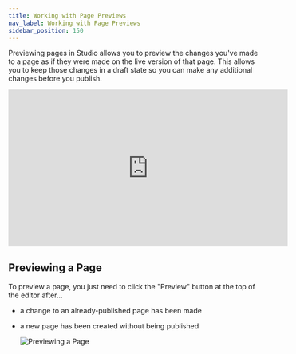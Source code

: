 ```yaml
---
title: Working with Page Previews
nav_label: Working with Page Previews
sidebar_position: 150
---
```


Previewing pages in Studio allows you to preview the changes you've made to a page as if they were made on the live
version of that page. This allows you to keep those changes in a draft state so you can make any additional changes
before you publish.

<iframe width="560" height="315" src="https://www.youtube.com/embed/SRV3TKnRcxc" title="Preview CX-Studio Pages" frameborder="0" allow="accelerometer; autoplay; clipboard-write; encrypted-media; gyroscope; picture-in-picture; web-share" referrerpolicy="strict-origin-when-cross-origin" allowfullscreen></iframe>

## Previewing a Page

To preview a page, you just need to click the "Preview" button at the top of the editor after...

- a change to an already-published page has been made
- a new page has been created without being published

   ![Previewing a Page](/assets/studio/previewing.png)

